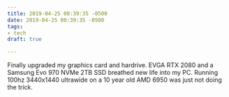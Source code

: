 ```yaml
---
title: 2019-04-25 00:39:35 -0500
date: 2019-04-25 00:39:35 -0500
tags:
- tech
draft: true

---
```

Finally upgraded my graphics card and hardrive. EVGA RTX 2080 and a Samsung Evo 970 NVMe 2TB SSD breathed new life into my PC. Running 100hz 3440x1440 ultrawide on a 10 year old AMD 6950 was just not doing the trick.
